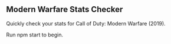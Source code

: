 ## Modern Warfare Stats Checker

Quickly check your stats for Call of Duty: Modern Warfare (2019).

Run npm start to begin.
